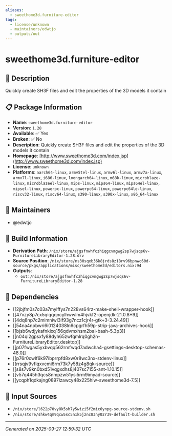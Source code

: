 ```yaml
---
aliases:
  - sweethome3d.furniture-editor
tags:
  - license/unknown
  - maintainers/edwtjo
  - outputs/out
---
```


# sweethome3d.furniture-editor

## 📝 Description

Quickly create SH3F files and edit the properties of the 3D models it contain

## 📋 Package Information

- **Name**: `sweethome3d.furniture-editor`
- **Version**: `1.28`
- **Available**: ✅ Yes
- **Broken**: ✅ No
- **Description**: Quickly create SH3F files and edit the properties of the 3D models it contain
- **Homepage**: [http://www.sweethome3d.com/index.jsp](http://www.sweethome3d.com/index.jsp)
- **License**: `unknown`
- **Platforms**: `aarch64-linux`, `armv5tel-linux`, `armv6l-linux`, `armv7a-linux`, `armv7l-linux`, `i686-linux`, `loongarch64-linux`, `m68k-linux`, `microblaze-linux`, `microblazeel-linux`, `mips-linux`, `mips64-linux`, `mips64el-linux`, `mipsel-linux`, `powerpc-linux`, `powerpc64-linux`, `powerpc64le-linux`, `riscv32-linux`, `riscv64-linux`, `s390-linux`, `s390x-linux`, `x86_64-linux`
## 👥 Maintainers

- @edwtjo


## 🔧 Build Information

- **Derivation Path**: `/nix/store/ajgsfnwhfczhiqgcvmgwg2sp7wjsqs6v-FurnitureLibraryEditor-1.28.drv`
- **Source Position**: `/nix/store/ns30sqxb36k8jrds8z18rv96bpnwc60d-source/pkgs/applications/misc/sweethome3d/editors.nix:94`
- **Outputs**:
  - `out`:  `/nix/store/ajgsfnwhfczhiqgcvmgwg2sp7wjsqs6v-FurnitureLibraryEditor-1.28`

## 🔗 Dependencies

- [[2jbjfm0s7c03a7mylffys7n228vs64rz-make-shell-wrapper-hook]]
- [[47vzy8p7cx5qiqqqncylhwwlm4hjvkf2-openjdk-21.0.8+9]]
- [[4dq8np7c2mimniwl3if93g7ncz1cjr4r-gtk+3-3.24.49]]
- [[54na4npbwri6i0124038ln6cpgrfh59p-strip-java-archives-hook]]
- [[bjsb6wdjykafnkixq156qdvmxhsm2bai-bash-5.3p3]]
- [[n04qi2gpsxfy88dyh65zwfqmlrq0gh2n-FurnitureLibraryEditor.desktop]]
- [[p07fwgas5yxbvqq562rmfwqd7adwcha4-gsettings-desktop-schemas-48.0]]
- [[p76r0cwlf6k97ibprrpfd8xw0r8wc3nx-stdenv-linux]]
- [[rrsqjv9vflqxvcmi6rm73k7y58z4g8qk-source]]
- [[s8s7v9kn0bxd51vqgxdhs8j407sc7155-ant-1.10.15]]
- [[v57q445h3qcs8nmpzw51ysi5rm9imyad-source]]
- [[ycqph1qdkajng0897lzawcy48x225hiw-sweethome3d-7.5]]

## 📁 Input Sources

- `/nix/store/l622p70vy8k5sh7y5wizi5f2mic6ynpg-source-stdenv.sh`
- `/nix/store/shkw4qm9qcw5sc5n1k5jznc83ny02r39-default-builder.sh`

---
*Generated on 2025-09-27 12:59:32 UTC*
